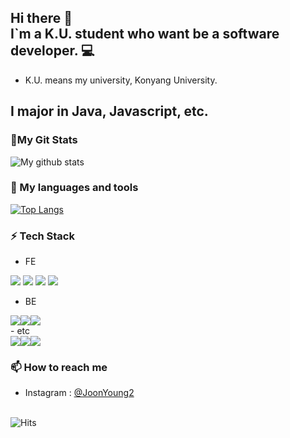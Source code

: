 ## Hi there 👋<br>I`m a K.U. student who want be a software developer. 💻
- K.U. means my university, Konyang University.
## I major in Java, Javascript, etc.

### 🤔My Git Stats
![My github stats](https://github-readme-stats.vercel.app/api?username=JoonYoung2)<br>

### 🧰 My languages and tools
[![Top Langs](https://github-readme-stats.vercel.app/api/top-langs/?username=JoonYoung2&layout=compact)](https://github.com/JoonYoung2/JoonYoung2)
<br>

### ⚡ Tech Stack
- FE <div style="display:flex;">
<img src="https://img.shields.io/badge/JavaScript-yellow?style=flat&logo=Sass&logoColor=F7DF1E"/> 
<img src="https://img.shields.io/badge/HTML5-red?style=flat&logo=Sass&logoColor=E34F26"/> 
<img src="https://img.shields.io/badge/CSS3-green?style=flat&logo=Sass&logoColor=1572B6"/> 
<img src="https://img.shields.io/badge/jQuery-white?style=flat&logo=Sass&logoColor=0769AD"/>
</div>

- BE
<div style="display:flex;">
<img src="https://img.shields.io/badge/Java-green?style=flat&logo=Sass&logoColor=66CFE3"/>
<img src="https://img.shields.io/badge/Node.js-yellow?style=flat&logo=Sass&logoColor=339933"/>
<img src="https://img.shields.io/badge/Python-white?style=flat&logo=Sass&logoColor=3776AB"/>
</div>
- etc
<div style="display:flex;">
<img src="https://img.shields.io/badge/SpringBoot-green?style=flat&logo=Sass&logoColor=6DB33F"/>
<img src="https://img.shields.io/badge/Gradle-black?style=flat&logo=Sass&logoColor=02303A"/>
<img src="https://img.shields.io/badge/PL/SQL-white?style=flat&logo=Sass&logoColor=4169E1"/>
</div>


### 📫 How to reach me
* Instagram : [@JoonYoung2](https://www.instagram.com/jyseo0901/)
<br><br>



![Hits](https://hits.seeyoufarm.com/api/count/incr/badge.svg?url=https%3A%2F%2Fgithub.com%2FJoonYoung2%2Fhit-counter&count_bg=%2379C83D&title_bg=%23555555&icon=&icon_color=%23E7E7E7&title=hits&edge_flat=false)
<!--
**JoonYoung2/JoonYoung2** is a ✨ _special_ ✨ repository because its `README.md` (this file) appears on your GitHub profile.

Here are some ideas to get you started:

- 🔭 I’m currently working on ...
- 🌱 I’m currently learning ...
- 👯 I’m looking to collaborate on ...
- 🤔 I’m looking for help with ...
- 💬 Ask me about ...
- 📫 How to reach me: ...
- 😄 Pronouns: ...
- ⚡ Fun fact: ...
-->
<!--
![Anurag's GitHub stats](https://github-readme-stats.vercel.app/api?username=JoonYoung2&show_icons=true&theme=radical)
-->
